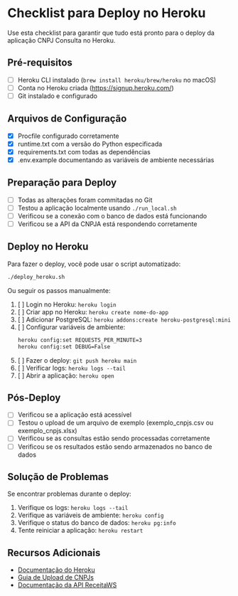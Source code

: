 # Checklist para Deploy no Heroku

Use esta checklist para garantir que tudo está pronto para o deploy da aplicação CNPJ Consulta no Heroku.

## Pré-requisitos

- [ ] Heroku CLI instalado (`brew install heroku/brew/heroku` no macOS)
- [ ] Conta no Heroku criada (https://signup.heroku.com/)
- [ ] Git instalado e configurado

## Arquivos de Configuração

- [x] Procfile configurado corretamente
- [x] runtime.txt com a versão do Python especificada
- [x] requirements.txt com todas as dependências
- [x] .env.example documentando as variáveis de ambiente necessárias

## Preparação para Deploy

- [ ] Todas as alterações foram commitadas no Git
- [ ] Testou a aplicação localmente usando `./run_local.sh`
- [ ] Verificou se a conexão com o banco de dados está funcionando
- [ ] Verificou se a API da CNPJA está respondendo corretamente

## Deploy no Heroku

Para fazer o deploy, você pode usar o script automatizado:

```bash
./deploy_heroku.sh
```

Ou seguir os passos manualmente:

1. [ ] Login no Heroku: `heroku login`
2. [ ] Criar app no Heroku: `heroku create nome-do-app`
3. [ ] Adicionar PostgreSQL: `heroku addons:create heroku-postgresql:mini`
4. [ ] Configurar variáveis de ambiente:
   ```bash
   heroku config:set REQUESTS_PER_MINUTE=3
   heroku config:set DEBUG=False
   ```
5. [ ] Fazer o deploy: `git push heroku main`
6. [ ] Verificar logs: `heroku logs --tail`
7. [ ] Abrir a aplicação: `heroku open`

## Pós-Deploy

- [ ] Verificou se a aplicação está acessível
- [ ] Testou o upload de um arquivo de exemplo (exemplo_cnpjs.csv ou exemplo_cnpjs.xlsx)
- [ ] Verificou se as consultas estão sendo processadas corretamente
- [ ] Verificou se os resultados estão sendo armazenados no banco de dados

## Solução de Problemas

Se encontrar problemas durante o deploy:

1. Verifique os logs: `heroku logs --tail`
2. Verifique as variáveis de ambiente: `heroku config`
3. Verifique o status do banco de dados: `heroku pg:info`
4. Tente reiniciar a aplicação: `heroku restart`

## Recursos Adicionais

- [Documentação do Heroku](https://devcenter.heroku.com/)
- [Guia de Upload de CNPJs](./GUIA_UPLOAD_CNPJ.md)
- [Documentação da API ReceitaWS](https://receitaws.com.br/api)
